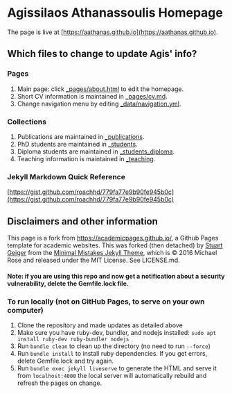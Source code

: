 # Agissilaos Athanassoulis Homepage

The page is live at [https://aathanas.github.io](https://aathanas.github.io).

## Which files to change to update Agis' info?

### Pages
1. Main page: click [_pages/about.html](../../edit/master/_pages/about.html) to edit the homepage.
1. Short CV information is maintained in [_pages/cv.md](../master/_pages/cv.md).
1. Change navigation menu by editing [_data/navigation.yml](../master/_data/navigation.yml).

### Collections
1. Publications are maintained in [_publications](../../tree/master/_publications).
1. PhD students are maintained in [_students](../../tree/master/_students).
1. Diploma students are maintained in [_students_diploma](../../tree/master/_students_diploma).
1. Teaching information is maintained in [_teaching](../../tree/master/_teaching).

### Jekyll Markdown Quick Reference

[https://gist.github.com/roachhd/779fa77e9b90fe945b0c](https://gist.github.com/roachhd/779fa77e9b90fe945b0c)

## Disclaimers and other information

This page is a fork from https://academicpages.github.io/, a Github Pages template for academic websites. This was forked (then detached) by [Stuart Geiger](https://github.com/staeiou) from the [Minimal Mistakes Jekyll Theme](https://mmistakes.github.io/minimal-mistakes/), which is © 2016 Michael Rose and released under the MIT License. See LICENSE.md.

#### Note: if you are using this repo and now get a notification about a security vulnerability, delete the Gemfile.lock file. 

### To run locally (not on GitHub Pages, to serve on your own computer)

1. Clone the repository and made updates as detailed above
1. Make sure you have ruby-dev, bundler, and nodejs installed: `sudo apt install ruby-dev ruby-bundler nodejs`
1. Run `bundle clean` to clean up the directory (no need to run `--force`)
1. Run `bundle install` to install ruby dependencies. If you get errors, delete Gemfile.lock and try again.
1. Run `bundle exec jekyll liveserve` to generate the HTML and serve it from `localhost:4000` the local server will automatically rebuild and refresh the pages on change.

